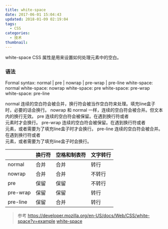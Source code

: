```yaml
---
title: white-space
date: 2017-06-01 15:04:43
updated: 2018-01-09 02:19:04
tags: 
  - CSS
categories:
  - 技术 
thumbnail:
---
```

white-space CSS 属性是用来设置如何处理元素中的空白。
### 语法
Formal syntax: normal | pre | nowrap | pre-wrap | pre-line
white-space: normal
white-space: nowrap
white-space: pre
white-space: pre-wrap
white-space: pre-line

normal
  连续的空白符会被合并，换行符会被当作空白符来处理。填充line盒子时，必要的话会换行。
nowrap
  和 normal 一样，连续的空白符会被合并。但文本内的换行无效。
pre
  连续的空白符会被保留。在遇到换行符或者<br>元素时才会换行。 
pre-wrap
  连续的空白符会被保留。在遇到换行符或者<br>元素，或者需要为了填充line盒子时才会换行。
pre-line
  连续的空白符会被合并。在遇到换行符或者<br>元素，或者需要为了填充line盒子时会换行。

|          | 换行符  | 空格和制表符 | 文字转行 |
| -------- | :--- | :----- | ---- |
| normal   | 合并   | 合并     | 转行   |
| nowrap   | 合并   | 合并     | 不转行  |
| pre      | 保留   | 保留     | 不转行  |
| pre-wrap | 保留   | 保留     | 转行   |
| pre-line | 保留   | 合并     | 转行   |




> 参考
> https://developer.mozilla.org/en-US/docs/Web/CSS/white-space?v=example
> [white-space](https://css-tricks.com/almanac/properties/w/whitespace/)

